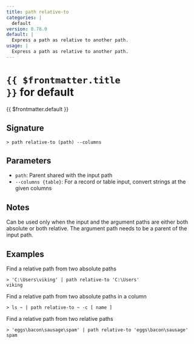 ```yaml
---
title: path relative-to
categories: |
  default
version: 0.78.0
default: |
  Express a path as relative to another path.
usage: |
  Express a path as relative to another path.
---
```


# <code>{{ $frontmatter.title }}</code> for default

<div class='command-title'>{{ $frontmatter.default }}</div>

## Signature

```> path relative-to (path) --columns```

## Parameters

 -  `path`: Parent shared with the input path
 -  `--columns {table}`: For a record or table input, convert strings at the given columns

## Notes
Can be used only when the input and the argument paths are either both
absolute or both relative. The argument path needs to be a parent of the input
path.
## Examples

Find a relative path from two absolute paths
```shell
> 'C:\Users\viking' | path relative-to 'C:\Users'
viking
```

Find a relative path from two absolute paths in a column
```shell
> ls ~ | path relative-to ~ -c [ name ]

```

Find a relative path from two relative paths
```shell
> 'eggs\bacon\sausage\spam' | path relative-to 'eggs\bacon\sausage'
spam
```
